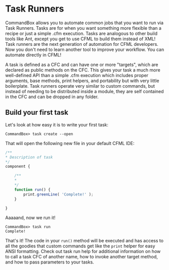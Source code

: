 # Task Runners

CommandBox allows you to automate common jobs that you want to run via Task Runners. Tasks are for when you want something more flexible than a recipe or just a simple .cfm execution. Tasks are analogous to other build tools like Ant, except you get to use CFML to build them instead of XML! Task runners are the next generation of automation for CFML developers. Now you don't need to learn another tool to improve your workflow. You can automate directly in CFML!

A task is defined as a CFC and can have one or more "targets", which are declared as public methods on the CFC. This gives your task a much more well-defined API than a simple .cfm execution which includes proper arguments, base methods, print helpers, and portability but with very little boilerplate. Task runners operate very similar to custom commands, but instead of needing to be distributed inside a module, they are self contained in the CFC and can be dropped in any folder.

## Build your first task

Let's look at how easy it is to write your first task:

```text
CommandBox> task create --open
```

That will open the following new file in your default CFML IDE:

```javascript
/**
* Description of task
*/
component {

    /**
    * 
    */
    function run() {
        print.greenLine( 'Complete!' );
    }

}
```

Aaaaand, now we run it!

```text
CommandBox> task run
Complete!
```

That's it! The code in your `run()` method will be executed and has access to all the goodies that custom commands get like the `print` helper for easy ANSI formatting. Check out task run help for additional information on how to call a task CFC of another name, how to invoke another target method, and how to pass parameters to your tasks.

